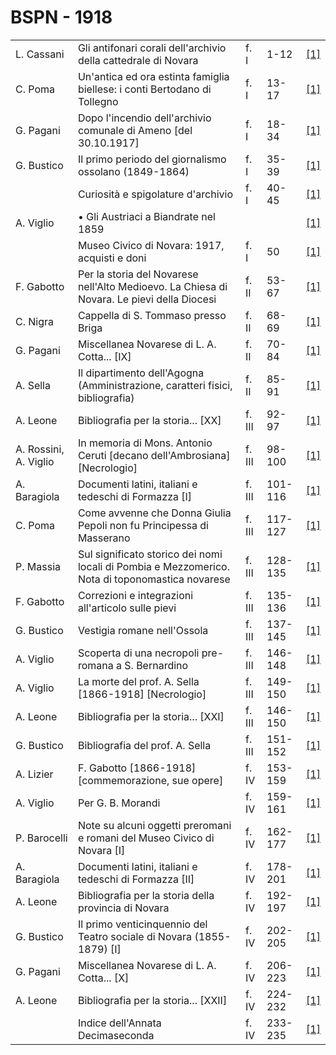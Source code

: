 # BSPN - 1918

<table>
    <tr>
        <td>L. Cassani</td>
        <td>Gli antifonari corali dell'archivio della cattedrale di Novara</td>
        <td>f. I</td>
        <td>1-12</td>
        <td><a href="https://en.calameo.com/read/007260735eeae5cf027c3">[1]</a></td>
    </tr>
    <tr>
        <td>C. Poma</td>
        <td>Un'antica ed ora estinta famiglia biellese: i conti Bertodano di Tollegno</td>
        <td>f. I</td>
        <td>13-17</td>
        <td><a href="https://en.calameo.com/read/007260735eeae5cf027c3">[1]</a></td>
    </tr>
    <tr>
        <td>G. Pagani</td>
        <td>Dopo l'incendio dell'archivio comunale di Ameno [del 30.10.1917]</td>
        <td>f. I</td>
        <td>18-34</td>
        <td><a href="https://en.calameo.com/read/007260735eeae5cf027c3">[1]</a></td>
    </tr>
    <tr>
        <td>G. Bustico</td>
        <td>Il primo periodo del giornalismo ossolano (1849-1864)</td>
        <td>f. I</td>
        <td>35-39</td>
        <td><a href="https://en.calameo.com/read/007260735eeae5cf027c3">[1]</a></td>
    </tr>
    <tr>
        <td></td>
        <td>Curiosit&agrave; e spigolature d'archivio</td>
        <td>f. I</td>
        <td>40-45</td>
        <td><a href="https://en.calameo.com/read/007260735eeae5cf027c3">[1]</a></td>
    </tr>
    <tr>
        <td>A. Viglio</td>
        <td>&bullet; Gli Austriaci a Biandrate nel 1859</td>
        <td></td>
        <td></td>
        <td><a href="https://en.calameo.com/read/007260735eeae5cf027c3">[1]</a></td>
    </tr>
    <tr>
        <td></td>
        <td>Museo Civico di Novara: 1917, acquisti e doni</td>
        <td>f. I</td>
        <td>50</td>
        <td><a href="https://en.calameo.com/read/007260735eeae5cf027c3">[1]</a></td>
    </tr>
    <tr>
        <td>F. Gabotto</td>
        <td>Per la storia del Novarese nell'Alto Medioevo. La Chiesa di Novara. Le pievi della Diocesi</td>
        <td>f. II</td>
        <td>53-67</td>
        <td><a href="https://en.calameo.com/read/007260735918b1845db1a">[1]</a></td>
    </tr>
    <tr>
        <td>C. Nigra</td>
        <td>Cappella di S. Tommaso presso Briga</td>
        <td>f. II</td>
        <td>68-69</td>
        <td><a href="https://en.calameo.com/read/007260735918b1845db1a">[1]</a></td>
    </tr>
    <tr>
        <td>G. Pagani</td>
        <td>Miscellanea Novarese di L. A. Cotta... [IX]</td>
        <td>f. II</td>
        <td>70-84</td>
        <td><a href="https://en.calameo.com/read/007260735918b1845db1a">[1]</a></td>
    </tr>
    <tr>
        <td>A. Sella</td>
        <td>Il dipartimento dell'Agogna (Amministrazione, caratteri fisici, bibliografia)</td>
        <td>f. II</td>
        <td>85-91</td>
        <td><a href="https://en.calameo.com/read/007260735918b1845db1a">[1]</a></td>
    </tr>
    <tr>
        <td>A. Leone</td>
        <td>Bibliografia per la storia... [XX]</td>
        <td>f. III</td>
        <td>92-97</td>
        <td><a href="https://en.calameo.com/read/0072607358808728b485b">[1]</a></td>
    </tr>
    <tr>
        <td>A. Rossini, A. Viglio</td>
        <td>In memoria di Mons. Antonio Ceruti [decano dell'Ambrosiana] [Necrologio]</td>
        <td>f. III</td>
        <td>98-100</td>
        <td><a href="https://en.calameo.com/read/0072607358808728b485b">[1]</a></td>
    </tr>
    <tr>
        <td>A. Baragiola</td>
        <td>Documenti latini, italiani e tedeschi di Formazza [I]</td>
        <td>f. III</td>
        <td>101-116</td>
        <td><a href="https://en.calameo.com/read/0072607358808728b485b">[1]</a></td>
    </tr>
    <tr>
        <td>C. Poma</td>
        <td>Come avvenne che Donna Giulia Pepoli non fu Principessa di Masserano</td>
        <td>f. III</td>
        <td>117-127</td>
        <td><a href="https://en.calameo.com/read/0072607358808728b485b">[1]</a></td>
    </tr>
    <tr>
        <td>P. Massia</td>
        <td>Sul significato storico dei nomi locali di Pombia e Mezzomerico. Nota di toponomastica novarese</td>
        <td>f. III</td>
        <td>128-135</td>
        <td><a href="https://en.calameo.com/read/0072607358808728b485b">[1]</a></td>
    </tr>
    <tr>
        <td>F. Gabotto</td>
        <td>Correzioni e integrazioni all'articolo sulle pievi</td>
        <td>f. III</td>
        <td>135-136</td>
        <td><a href="https://en.calameo.com/read/0072607358808728b485b">[1]</a></td>
    </tr>
    <tr>
        <td>G. Bustico</td>
        <td>Vestigia romane nell'Ossola</td>
        <td>f. III</td>
        <td>137-145</td>
        <td><a href="https://en.calameo.com/read/0072607358808728b485b">[1]</a></td>
    </tr>
    <tr>
        <td>A. Viglio</td>
        <td>Scoperta di una necropoli pre-romana a S. Bernardino</td>
        <td>f. III</td>
        <td>146-148</td>
        <td><a href="https://en.calameo.com/read/0072607358808728b485b">[1]</a></td>
    </tr>
    <tr>
        <td>A. Viglio</td>
        <td>La morte del prof. A. Sella [1866-1918] [Necrologio]</td>
        <td>f. III</td>
        <td>149-150</td>
        <td><a href="https://en.calameo.com/read/0072607358808728b485b">[1]</a></td>
    </tr>
    <tr>
        <td>A. Leone</td>
        <td>Bibliografia per la storia... [XXI]</td>
        <td>f. III</td>
        <td>146-150</td>
        <td><a href="https://en.calameo.com/read/0072607358808728b485b">[1]</a></td>
    </tr>
    <tr>
        <td>G. Bustico</td>
        <td>Bibliografia del prof. A. Sella</td>
        <td>f. III</td>
        <td>151-152</td>
        <td><a href="https://en.calameo.com/read/0072607358808728b485b">[1]</a></td>
    </tr>
    <tr>
        <td>A. Lizier</td>
        <td>F. Gabotto [1866-1918] [commemorazione, sue opere]</td>
        <td>f. IV</td>
        <td>153-159</td>
        <td><a href="https://en.calameo.com/read/007260735435b2d71a708">[1]</a></td>
    </tr>
    <tr>
        <td>A. Viglio</td>
        <td>Per G. B. Morandi</td>
        <td>f. IV</td>
        <td>159-161</td>
        <td><a href="https://en.calameo.com/read/007260735435b2d71a708">[1]</a></td>
    </tr>
    <tr>
        <td>P. Barocelli</td>
        <td>Note su alcuni oggetti preromani e romani del Museo Civico di Novara [I]</td>
        <td>f. IV</td>
        <td>162-177</td>
        <td><a href="https://en.calameo.com/read/007260735435b2d71a708">[1]</a></td>
    </tr>
    <tr>
        <td>A. Baragiola</td>
        <td>Documenti latini, italiani e tedeschi di Formazza [II]</td>
        <td>f. IV</td>
        <td>178-201</td>
        <td><a href="https://en.calameo.com/read/007260735435b2d71a708">[1]</a></td>
    </tr>
    <tr>
        <td>A. Leone</td>
        <td>Bibliografia per la storia della provincia di Novara</td>
        <td>f. IV</td>
        <td>192-197</td>
        <td><a href="https://en.calameo.com/read/007260735435b2d71a708">[1]</a></td>
    </tr>
    <tr>
        <td>G. Bustico</td>
        <td>Il primo venticinquennio del Teatro sociale di Novara (1855-1879) [I]</td>
        <td>f. IV</td>
        <td>202-205</td>
        <td><a href="https://en.calameo.com/read/007260735435b2d71a708">[1]</a></td>
    </tr>
    <tr>
        <td>G. Pagani</td>
        <td>Miscellanea Novarese di L. A. Cotta... [X]</td>
        <td>f. IV</td>
        <td>206-223</td>
        <td><a href="https://en.calameo.com/read/007260735435b2d71a708">[1]</a></td>
    </tr>
    <tr>
        <td>A. Leone</td>
        <td>Bibliografia per la storia... [XXII]</td>
        <td>f. IV</td>
        <td>224-232</td>
        <td><a href="https://en.calameo.com/read/007260735435b2d71a708">[1]</a></td>
    </tr>
    <tr>
        <td></td>
        <td>Indice dell'Annata Decimaseconda</td>
        <td>f. IV</td>
        <td>233-235</td>
        <td><a href="https://en.calameo.com/read/007260735435b2d71a708">[1]</a></td>
    </tr>
</table>